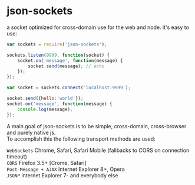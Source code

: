 # json-sockets

a socket optimized for cross-domain use for the web and node. it's easy to use:

``` js
var sockets = require('json-sockets');

sockets.listen(9999, function(socket) {
	socket.on('message', function(message) {
		socket.send(message); // echo
	});
});

var socket = sockets.connect('localhost:9999');

socket.send({hello:'world'});
socket.on('message', function(message) {
	console.log(message);
});

```
A main goal of json-sockets is to be simple, cross-domain, cross-browser and purely native js.  
To accomplish this the following transport methods are used:

`WebSockets` Chrome, Safari, Safari Mobile (fallbacks to CORS on connection timeout)  
`CORS` Firefox 3.5+ [Crome, Safari]  
`Post-Message + AJAX` Internet Explorer 8+, Opera  
`JSONP` Internet Explorer 7- and everybody else  